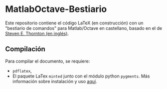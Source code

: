 # MatlabOctave-Bestiario

Este repositorio contiene el código LaTeX (en construcción) con un "bestiario de comandos" para Matlab/Octave en castellano, basado en el de [Steven E. Thornton (en inglés)](https://github.com/steventhornton/Matlab-Cheatsheet).

## Compilación

Para compilar el documento, se requiere:

- `pdflatex`,
- El paquete LaTex `minted` junto con el módulo python `pygments`. Más información sobre instalación y uso [aquí](https://es.wikibooks.org/wiki/Manual_de_LaTeX/Listados_de_c%C3%B3digo/Listados_con_minted).
